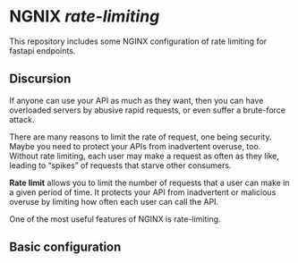 # NGNIX _rate-limiting_

This repository includes some NGINX configuration of rate limiting for fastapi endpoints.

## Discursion

If anyone can use your API as much as they want, then you can have overloaded servers by
abusive rapid requests, or even suffer a brute-force attack.

There are many reasons to limit the rate of request, one being security.
Maybe you need to protect your APIs from inadvertent overuse, too. Without rate
limiting, each user may make a request as often as they like,
leading to “spikes” of requests that starve other consumers.

**Rate limit** allows you to limit the number of requests that a user can make in a
given period of time. It protects your API from inadvertent or malicious
overuse by limiting how often each user can call the API.

One of the most useful features of NGINX is rate-limiting.

## Basic configuration
